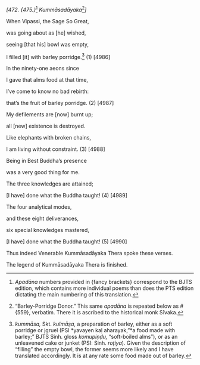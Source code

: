 *\[472. {475.}*[^1] *Kummāsadāyaka*[^2]*\]*

When Vipassi, the Sage So Great,

was going about as \[he\] wished,

seeing \[that his\] bowl was empty,

I filled \[it\] with barley porridge.[^3] (1) \[4986\]

In the ninety-one aeons since

I gave that alms food at that time,

I’ve come to know no bad rebirth:

that’s the fruit of barley porridge. (2) \[4987\]

My defilements are \[now\] burnt up;

all \[new\] existence is destroyed.

Like elephants with broken chains,

I am living without constraint. (3) \[4988\]

Being in Best Buddha’s presence

was a very good thing for me.

The three knowledges are attained;

\[I have\] done what the Buddha taught! (4) \[4989\]

The four analytical modes,

and these eight deliverances,

six special knowledges mastered,

\[I have\] done what the Buddha taught! (5) \[4990\]

Thus indeed Venerable Kummāsadāyaka Thera spoke these verses.

The legend of Kummāsadāyaka Thera is finished.

[^1]: *Apadāna* numbers provided in {fancy brackets} correspond to the
    BJTS edition, which contains more individual poems than does the PTS
    edition dictating the main numbering of this translation.

[^2]: “Barley-Porridge Donor.” This same *apadāna* is repeated below as
    \#{559}, verbatim. There it is ascribed to the historical monk
    Sīvaka.

[^3]: *kummāsa,* Skt. *kulmāṣa*, a preparation of barley, either as a
    soft porridge or jgruel (PSI *yavayen kaḷ aharayak,”*a food made
    with barley;” BJTS Sinh. gloss *komupiṇḍu,* “soft-boiled alms”), or
    as an unleavened cake or junket (PSI: Sinh. *roṭiya*). Given the
    description of “filling” the empty bowl, the former seems more
    likely and I have translated accordingly. It is at any rate some
    food made out of barley.
